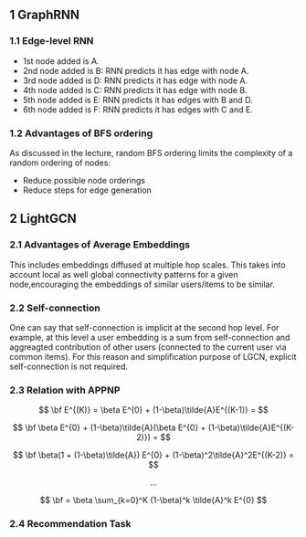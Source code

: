 ## 1 GraphRNN  

### 1.1 Edge-level RNN
* 1st node added is A.
* 2nd node added is B: RNN predicts it has edge with node A.
* 3rd node added is D: RNN predicts it has edge with node A.
* 4th node added is C: RNN predicts it has edge with node B.
* 5th node added is E: RNN predicts it has edges with B and D.
* 6th node added is F: RNN predicts it has edges with C and E.
 
### 1.2 Advantages of BFS ordering

As discussed in the lecture, random BFS ordering limits the complexity of a random ordering of nodes:
* Reduce possible node orderings
* Reduce steps for edge generation

## 2 LightGCN 

### 2.1 Advantages of Average Embeddings

This includes embeddings diffused at multiple hop scales. This takes into account local as well global connectivity patterns for a given node,encouraging the embeddings of similar users/items to be similar. 

### 2.2 Self-connection

One can say that self-connection is implicit at the second hop level. For example, at this level a user embedding is a sum from self-connection and aggreagted contribution of other users (connected to the current user via common items). For this reason and simplification purpose of LGCN, explicit self-connection is not required.

### 2.3 Relation with APPNP

$$
\bf E^{(K)} = \beta E^{0} + (1-\beta)\tilde{A}E^{(K-1)} = 
$$

$$
\bf \beta E^{0} + (1-\beta)\tilde{A}(\beta E^{0} + (1-\beta)\tilde{A}E^{(K-2)}) = 
$$

$$
\bf \beta(1 + (1-\beta)\tilde{A}) E^{0} + (1-\beta)^2\tilde{A}^2E^{(K-2)} = 
$$

$$
...  
$$

$$
\bf = \beta \sum_{k=0}^K (1-\beta)^k \tilde{A}^k E^{0}
$$

### 2.4 Recommendation Task
